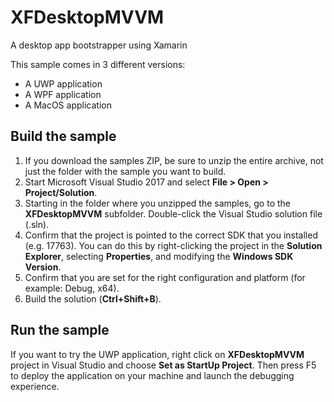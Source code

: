 # XFDesktopMVVM
A desktop app bootstrapper using Xamarin 

This sample comes in 3 different versions:

- A UWP application
- A WPF application
- A MacOS application

## Build the sample

1. If you download the samples ZIP, be sure to unzip the entire archive, not just the folder with the sample you want to build.
2. Start Microsoft Visual Studio 2017 and select **File > Open > Project/Solution**.
3. Starting in the folder where you unzipped the samples, go to the **XFDesktopMVVM** subfolder. Double-click the Visual Studio solution file (.sln).
4. Confirm that the project is pointed to the correct SDK that you installed (e.g. 17763). You can do this by right-clicking the project in the **Solution Explorer**, selecting **Properties**, and modifying the **Windows SDK Version**.
5. Confirm that you are set for the right configuration and platform (for example: Debug, x64).
6. Build the solution (**Ctrl+Shift+B**).

## Run the sample

If you want to try the UWP application, right click on **XFDesktopMVVM** project in Visual Studio and choose **Set as StartUp Project**. Then press F5 to deploy the application on your machine and launch the debugging experience.
